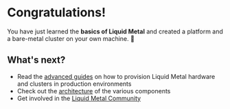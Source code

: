 # Congratulations!

You have just learned the **basics of Liquid Metal** and created a platform and a bare-metal cluster on your own machine. :tada:

## What's next?

- Read the [advanced guides](/docs/category/guides) on how to provision Liquid Metal hardware and clusters in production environments
- Check out the [architecture](/docs/category/architecture) of the various components
- Get involved in the [Liquid Metal Community](/community)
